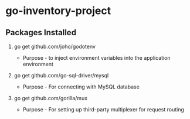 # go-inventory-project 

## Packages Installed 

1. go get  github.com/joho/godotenv 
    *   Purpose - to inject environment variables into the application environment

2. go get github.com/go-sql-driver/mysql 
    * Purpose - For connecting with MySQL database 

3. go get github.com/gorilla/mux
    * Purpose - For setting up third-party multiplexer for request routing 

